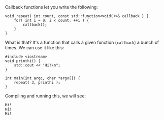 Callback functions let you write the following:

```
void repeat( int count, const std::function<void()>& callback ) {
    for( int i = 0; i < count; ++i ) {
        callback();
    }
}
```

What is that? It's a function that calls a given function (`callback`) a bunch of times. We can use it like this:

```
#include <iostream>
void printhi() {
    std::cout << "Hi!\n";
}

int main(int argc, char *argv[]) {
    repeat( 3, printhi );
}
```

Compiling and running this, we will see:

```
Hi!
Hi!
Hi!
```
